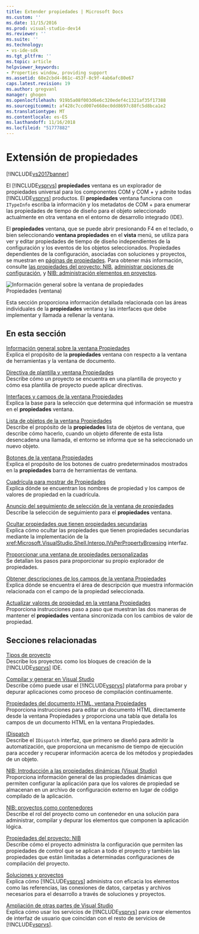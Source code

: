 ```yaml
---
title: Extender propiedades | Microsoft Docs
ms.custom: ''
ms.date: 11/15/2016
ms.prod: visual-studio-dev14
ms.reviewer: ''
ms.suite: ''
ms.technology:
- vs-ide-sdk
ms.tgt_pltfrm: ''
ms.topic: article
helpviewer_keywords:
- Properties window, providing support
ms.assetid: 68e2cbd4-861c-453f-8c9f-4ab6afc80e67
caps.latest.revision: 19
ms.author: gregvanl
manager: ghogen
ms.openlocfilehash: 919b5a08f003d6e6c320edef4c1321af35f17388
ms.sourcegitcommit: af428c7ccd007e668ec0dd8697c88fc5d8bca1e2
ms.translationtype: MT
ms.contentlocale: es-ES
ms.lasthandoff: 11/16/2018
ms.locfileid: "51777882"
---
```

# <a name="extending-properties"></a>Extensión de propiedades
[!INCLUDE[vs2017banner](../../includes/vs2017banner.md)]

El [!INCLUDE[vsprvs](../../includes/vsprvs-md.md)] **propiedades** ventana es un explorador de propiedades universal para los componentes COM y COM + y admite todas [!INCLUDE[vsprvs](../../includes/vsprvs-md.md)] productos. El **propiedades** ventana funciona con `ITypeInfo` escriba la información y los metadatos de COM + para enumerar las propiedades de tiempo de diseño para el objeto seleccionado actualmente en otra ventana en el entorno de desarrollo integrado (IDE).  
  
 El **propiedades** ventana, que se puede abrir presionando F4 en el teclado, o bien seleccionando **ventana propiedades** en el **vista** menú, se utiliza para ver y editar propiedades de tiempo de diseño independientes de la configuración y los eventos de los objetos seleccionados. Propiedades dependientes de la configuración, asociadas con soluciones y proyectos, se muestran en [páginas de propiedades](../../extensibility/internals/property-pages.md). Para obtener más información, consulte [las propiedades del proyecto: NIB](http://msdn.microsoft.com/en-us/fb126574-24ad-4c96-9b2b-6e1f3879ba50), [administrar opciones de configuración](../../extensibility/internals/managing-configuration-options.md), y [NIB: administración elementos en proyectos](http://msdn.microsoft.com/en-us/762e606b-7f44-4b66-97a1-e30a703654a0).  
  
 ![Información general sobre la ventana de propiedades](../../extensibility/internals/media/vspropertieswindow.png "vsPropertiesWindow")  
Propiedades (ventana)  
  
 Esta sección proporciona información detallada relacionada con las áreas individuales de la **propiedades** ventana y las interfaces que debe implementar y llamada a rellenar la ventana.  
  
## <a name="in-this-section"></a>En esta sección  
 [Información general sobre la ventana Propiedades](../../extensibility/internals/properties-window-overview.md)  
 Explica el propósito de la **propiedades** ventana con respecto a la ventana de herramientas y la ventana de documento.  
  
 [Directiva de plantilla y ventana Propiedades](../../extensibility/internals/template-policy-and-the-properties-window.md)  
 Describe cómo un proyecto se encuentra en una plantilla de proyecto y cómo esa plantilla de proyecto puede aplicar directivas.  
  
 [Interfaces y campos de la ventana Propiedades](../../extensibility/internals/properties-window-fields-and-interfaces.md)  
 Explica la base para la selección que determina qué información se muestra en el **propiedades** ventana.  
  
 [Lista de objetos de la ventana Propiedades](../../extensibility/internals/properties-window-object-list.md)  
 Describe el propósito de la **propiedades** lista de objetos de ventana, que describe cómo hacerlo, cuando un objeto diferente de esta lista desencadena una llamada, el entorno se informa que se ha seleccionado un nuevo objeto.  
  
 [Botones de la ventana Propiedades](../../extensibility/internals/properties-window-buttons.md)  
 Explica el propósito de los botones de cuatro predeterminados mostrados en la **propiedades** barra de herramientas de ventana.  
  
 [Cuadrícula para mostrar de Propiedades](../../extensibility/internals/properties-display-grid.md)  
 Explica dónde se encuentran los nombres de propiedad y los campos de valores de propiedad en la cuadrícula.  
  
 [Anuncio del seguimiento de selección de la ventana de propiedades](../../misc/announcing-property-window-selection-tracking.md)  
 Describe la selección de seguimiento para el **propiedades** ventana.  
  
 [Ocultar propiedades que tienen propiedades secundarias](../../misc/hiding-properties-that-have-child-properties.md)  
 Explica cómo ocultar las propiedades que tienen propiedades secundarias mediante la implementación de la <xref:Microsoft.VisualStudio.Shell.Interop.IVsPerPropertyBrowsing> interfaz.  
  
 [Proporcionar una ventana de propiedades personalizadas](../../misc/providing-a-custom-properties-window.md)  
 Se detallan los pasos para proporcionar su propio explorador de propiedades.  
  
 [Obtener descripciones de los campos de la ventana Propiedades](../../misc/getting-field-descriptions-from-the-properties-window.md)  
 Explica dónde se encuentra el área de descripción que muestra información relacionada con el campo de la propiedad seleccionada.  
  
 [Actualizar valores de propiedad en la ventana Propiedades](../../misc/updating-property-values-in-the-properties-window.md)  
 Proporciona instrucciones paso a paso que muestran las dos maneras de mantener el **propiedades** ventana sincronizada con los cambios de valor de propiedad.  
  
## <a name="related-sections"></a>Secciones relacionadas  
 [Tipos de proyecto](../../extensibility/internals/project-types.md)  
 Describe los proyectos como los bloques de creación de la [!INCLUDE[vsprvs](../../includes/vsprvs-md.md)] IDE.  
  
 [Compilar y generar en Visual Studio](../../ide/compiling-and-building-in-visual-studio.md)  
 Describe cómo puede usar el [!INCLUDE[vsprvs](../../includes/vsprvs-md.md)] plataforma para probar y depurar aplicaciones como proceso de compilación continuamente.  
  
 [Propiedades del documento HTML, ventana Propiedades](http://msdn.microsoft.com/library/46e3d164-a1a7-42f9-87b0-344e10a37b62)  
 Proporciona instrucciones para editar un documento HTML directamente desde la ventana Propiedades y proporciona una tabla que detalla los campos de un documento HTML en la ventana Propiedades.  
  
 [IDispatch](http://msdn.microsoft.com/en-us/ebbff4bc-36b2-4861-9efa-ffa45e013eb5)  
 Describe el `IDispatch` interfaz, que primero se diseñó para admitir la automatización, que proporciona un mecanismo de tiempo de ejecución para acceder y recuperar información acerca de los métodos y propiedades de un objeto.  
  
 [NIB: Introducción a las propiedades dinámicas (Visual Studio)](http://msdn.microsoft.com/en-us/f5102027-1431-4195-ae40-9b991de46d3a)  
 Proporciona información general de las propiedades dinámicas que permiten configurar la aplicación para que los valores de propiedad se almacenan en un archivo de configuración externo en lugar de código compilado de la aplicación.  
  
 [NIB: proyectos como contenedores](http://msdn.microsoft.com/en-us/87d40f63-f487-4767-8963-64beec27ba1b)  
 Describe el rol del proyecto como un contenedor en una solución para administrar, compilar y depurar los elementos que componen la aplicación lógica.  
  
 [Propiedades del proyecto: NIB](http://msdn.microsoft.com/en-us/fb126574-24ad-4c96-9b2b-6e1f3879ba50)  
 Describe cómo el proyecto administra la configuración que permiten las propiedades de control que se aplican a todo el proyecto y también las propiedades que están limitadas a determinadas configuraciones de compilación del proyecto.  
  
 [Soluciones y proyectos](../../ide/solutions-and-projects-in-visual-studio.md)  
 Explica cómo [!INCLUDE[vsprvs](../../includes/vsprvs-md.md)] administra con eficacia los elementos como las referencias, las conexiones de datos, carpetas y archivos necesarios para el desarrollo a través de soluciones y proyectos.  
  
 [Ampliación de otras partes de Visual Studio](../../extensibility/extending-other-parts-of-visual-studio.md)  
 Explica cómo usar los servicios de [!INCLUDE[vsprvs](../../includes/vsprvs-md.md)] para crear elementos de interfaz de usuario que coincidan con el resto de servicios de [!INCLUDE[vsprvs](../../includes/vsprvs-md.md)].

